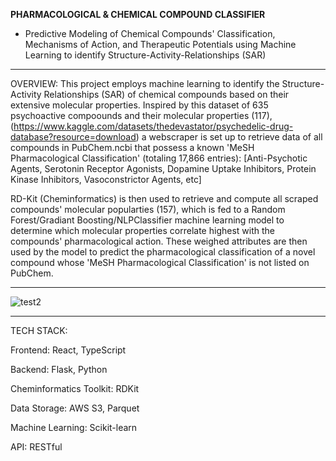 **PHARMACOLOGICAL & CHEMICAL COMPOUND CLASSIFIER**
- Predictive Modeling of Chemical Compounds' Classification, Mechanisms of Action, and Therapeutic Potentials using Machine Learning to identify Structure-Activity-Relationships (SAR)
________________________________________________________________________________________________________________

OVERVIEW:
This project employs machine learning to identify the Structure-Activity Relationships (SAR) of chemical compounds based on their extensive molecular properties. Inspired by this dataset of 635 psychoactive compoounds and their molecular properties (117),
(https://www.kaggle.com/datasets/thedevastator/psychedelic-drug-database?resource=download)
a webscraper is set up to retrieve data of all compounds in PubChem.ncbi that possess a known 'MeSH Pharmacological Classification' (totaling 17,866 entries):
[Anti-Psychotic Agents, Serotonin Receptor Agonists, Dopamine Uptake Inhibitors, Protein Kinase Inhibitors, Vasoconstrictor Agents, etc]

RD-Kit (Cheminformatics) is then used to retrieve and compute all scraped compounds' molecular popularties (157), which is fed to a Random Forest/Gradiant Boosting/NLPClassifier machine learning model to determine which molecular properties correlate highest with the compounds' pharmacological action. These weighed attributes are then used by the model to predict the pharmacological classification of a novel compound whose 'MeSH Pharmacological Classification' is not listed on PubChem. 

________________________________________________________________________________________________________________
![test2](https://github.com/user-attachments/assets/c96fb577-adc7-4f75-87f3-fbc0345e2481)

________________________________________________________________________________________________________________

TECH STACK:

Frontend: React, TypeScript

Backend: Flask, Python

Cheminformatics Toolkit: RDKit

Data Storage: AWS S3, Parquet

Machine Learning: Scikit-learn

API: RESTful
